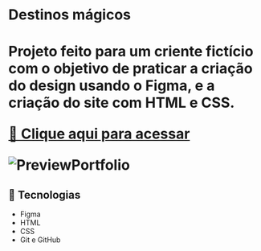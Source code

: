 <h1> Destinos mágicos <h1>
<p> Projeto feito para um criente fictício com o objetivo de praticar a criação do design usando o Figma, e a criação do site com HTML e CSS. </p>
 
 [🔗 Clique aqui para acessar](https://arthur-diasz.github.io/Projeto-Turismo/)
  
  
![PreviewPortfolio](https://github.com/Arthur-Diasz/Projeto-Turismo/assets/117912903/fb2a64be-5327-4e86-ab0a-31d3d1758879)
  
  
  
  
  
  
## 🤖 Tecnologias
- Figma
- HTML
- CSS
- Git e GitHub
